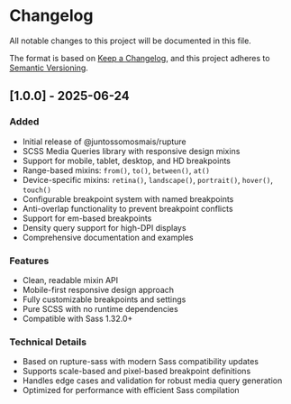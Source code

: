 # Changelog

All notable changes to this project will be documented in this file.

The format is based on [Keep a Changelog](https://keepachangelog.com/en/1.0.0/),
and this project adheres to [Semantic Versioning](https://semver.org/spec/v2.0.0.html).

## [1.0.0] - 2025-06-24

### Added
- Initial release of @juntossomosmais/rupture
- SCSS Media Queries library with responsive design mixins
- Support for mobile, tablet, desktop, and HD breakpoints
- Range-based mixins: `from()`, `to()`, `between()`, `at()`
- Device-specific mixins: `retina()`, `landscape()`, `portrait()`, `hover()`, `touch()`
- Configurable breakpoint system with named breakpoints
- Anti-overlap functionality to prevent breakpoint conflicts
- Support for em-based breakpoints
- Density query support for high-DPI displays
- Comprehensive documentation and examples

### Features
- Clean, readable mixin API
- Mobile-first responsive design approach
- Fully customizable breakpoints and settings
- Pure SCSS with no runtime dependencies
- Compatible with Sass 1.32.0+

### Technical Details
- Based on rupture-sass with modern Sass compatibility updates
- Supports scale-based and pixel-based breakpoint definitions
- Handles edge cases and validation for robust media query generation
- Optimized for performance with efficient Sass compilation

